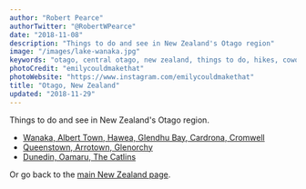 ```yaml
---
author: "Robert Pearce"
authorTwitter: "@RobertWPearce"
date: "2018-11-08"
description: "Things to do and see in New Zealand's Otago region"
image: "/images/lake-wanaka.jpg"
keywords: "otago, central otago, new zealand, things to do, hikes, coworking, restaurants"
photoCredit: "emilycouldmakethat"
photoWebsite: "https://www.instagram.com/emilycouldmakethat"
title: "Otago, New Zealand"
updated: "2018-11-29"
---
```


Things to do and see in New Zealand's Otago region.

* [Wanaka, Albert Town, Hawea, Glendhu Bay, Cardrona, Cromwell](/new-zealand/otago/wanaka-area.html)
* [Queenstown, Arrotown, Glenorchy](/new-zealand/otago/queenstown-area.html)
* [Dunedin, Oamaru, The Catlins](/new-zealand/otago/dunedin-area.html)

Or go back to the [main New Zealand page](/new-zealand/index.html).
